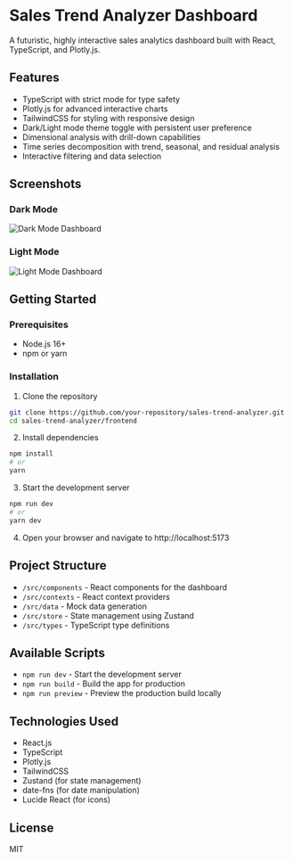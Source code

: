 # Sales Trend Analyzer Dashboard

A futuristic, highly interactive sales analytics dashboard built with React, TypeScript, and Plotly.js.

## Features

- TypeScript with strict mode for type safety
- Plotly.js for advanced interactive charts
- TailwindCSS for styling with responsive design
- Dark/Light mode theme toggle with persistent user preference
- Dimensional analysis with drill-down capabilities
- Time series decomposition with trend, seasonal, and residual analysis
- Interactive filtering and data selection

## Screenshots

### Dark Mode
![Dark Mode Dashboard](https://example.com/dark-mode-dashboard.png)

### Light Mode
![Light Mode Dashboard](https://example.com/light-mode-dashboard.png)

## Getting Started

### Prerequisites

- Node.js 16+
- npm or yarn

### Installation

1. Clone the repository
```bash
git clone https://github.com/your-repository/sales-trend-analyzer.git
cd sales-trend-analyzer/frontend
```

2. Install dependencies
```bash
npm install
# or
yarn
```

3. Start the development server
```bash
npm run dev
# or
yarn dev
```

4. Open your browser and navigate to http://localhost:5173

## Project Structure

- `/src/components` - React components for the dashboard
- `/src/contexts` - React context providers
- `/src/data` - Mock data generation
- `/src/store` - State management using Zustand
- `/src/types` - TypeScript type definitions

## Available Scripts

- `npm run dev` - Start the development server
- `npm run build` - Build the app for production
- `npm run preview` - Preview the production build locally

## Technologies Used

- React.js
- TypeScript
- Plotly.js
- TailwindCSS
- Zustand (for state management)
- date-fns (for date manipulation)
- Lucide React (for icons)

## License

MIT 